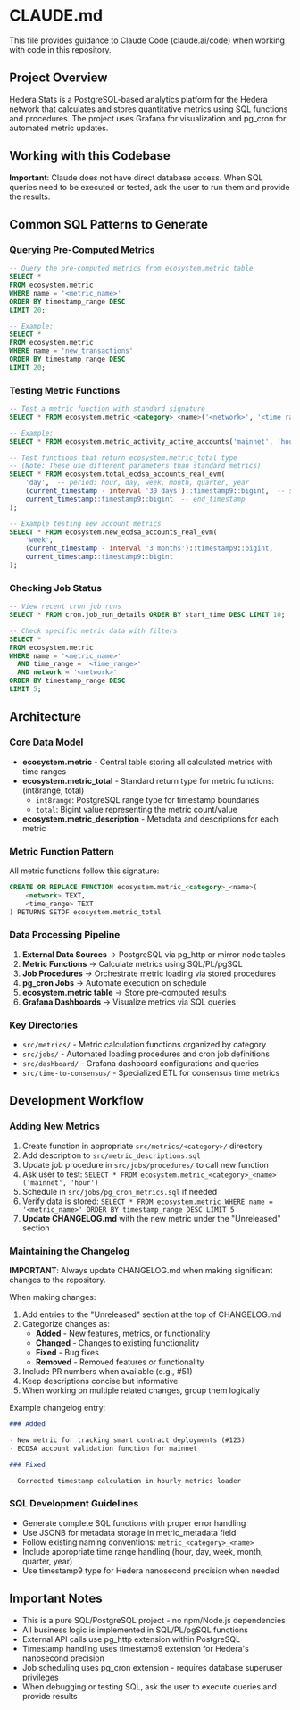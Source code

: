 # CLAUDE.md

This file provides guidance to Claude Code (claude.ai/code) when working with code in this repository.

## Project Overview

Hedera Stats is a PostgreSQL-based analytics platform for the Hedera network that calculates and stores quantitative metrics using SQL functions and procedures. The project uses Grafana for visualization and pg_cron for automated metric updates.

## Working with this Codebase

**Important**: Claude does not have direct database access. When SQL queries need to be executed or tested, ask the user to run them and provide the results.

## Common SQL Patterns to Generate

### Querying Pre-Computed Metrics

```sql
-- Query the pre-computed metrics from ecosystem.metric table
SELECT *
FROM ecosystem.metric
WHERE name = '<metric_name>'
ORDER BY timestamp_range DESC
LIMIT 20;

-- Example:
SELECT *
FROM ecosystem.metric
WHERE name = 'new_transactions'
ORDER BY timestamp_range DESC
LIMIT 20;
```

### Testing Metric Functions

```sql
-- Test a metric function with standard signature
SELECT * FROM ecosystem.metric_<category>_<name>('<network>', '<time_range>');

-- Example:
SELECT * FROM ecosystem.metric_activity_active_accounts('mainnet', 'hour');

-- Test functions that return ecosystem.metric_total type
-- (Note: These use different parameters than standard metrics)
SELECT * FROM ecosystem.total_ecdsa_accounts_real_evm(
    'day',  -- period: hour, day, week, month, quarter, year
    (current_timestamp - interval '30 days')::timestamp9::bigint,  -- start_timestamp
    current_timestamp::timestamp9::bigint  -- end_timestamp
);

-- Example testing new account metrics
SELECT * FROM ecosystem.new_ecdsa_accounts_real_evm(
    'week',
    (current_timestamp - interval '3 months')::timestamp9::bigint,
    current_timestamp::timestamp9::bigint
);
```

### Checking Job Status

```sql
-- View recent cron job runs
SELECT * FROM cron.job_run_details ORDER BY start_time DESC LIMIT 10;

-- Check specific metric data with filters
SELECT *
FROM ecosystem.metric
WHERE name = '<metric_name>'
  AND time_range = '<time_range>'
  AND network = '<network>'
ORDER BY timestamp_range DESC
LIMIT 5;
```

## Architecture

### Core Data Model

- **ecosystem.metric** - Central table storing all calculated metrics with time ranges
- **ecosystem.metric_total** - Standard return type for metric functions: (int8range, total)
  - `int8range`: PostgreSQL range type for timestamp boundaries
  - `total`: Bigint value representing the metric count/value
- **ecosystem.metric_description** - Metadata and descriptions for each metric

### Metric Function Pattern

All metric functions follow this signature:

```sql
CREATE OR REPLACE FUNCTION ecosystem.metric_<category>_<name>(
    <network> TEXT,
    <time_range> TEXT
) RETURNS SETOF ecosystem.metric_total
```

### Data Processing Pipeline

1. **External Data Sources** → PostgreSQL via pg_http or mirror node tables
2. **Metric Functions** → Calculate metrics using SQL/PL/pgSQL
3. **Job Procedures** → Orchestrate metric loading via stored procedures
4. **pg_cron Jobs** → Automate execution on schedule
5. **ecosystem.metric table** → Store pre-computed results
6. **Grafana Dashboards** → Visualize metrics via SQL queries

### Key Directories

- `src/metrics/` - Metric calculation functions organized by category
- `src/jobs/` - Automated loading procedures and cron job definitions
- `src/dashboard/` - Grafana dashboard configurations and queries
- `src/time-to-consensus/` - Specialized ETL for consensus time metrics

## Development Workflow

### Adding New Metrics

1. Create function in appropriate `src/metrics/<category>/` directory
2. Add description to `src/metric_descriptions.sql`
3. Update job procedure in `src/jobs/procedures/` to call new function
4. Ask user to test: `SELECT * FROM ecosystem.metric_<category>_<name>('mainnet', 'hour')`
5. Schedule in `src/jobs/pg_cron_metrics.sql` if needed
6. Verify data is stored: `SELECT * FROM ecosystem.metric WHERE name = '<metric_name>' ORDER BY timestamp_range DESC LIMIT 5`
7. **Update CHANGELOG.md** with the new metric under the "Unreleased" section

### Maintaining the Changelog

**IMPORTANT**: Always update CHANGELOG.md when making significant changes to the repository.

When making changes:

1. Add entries to the "Unreleased" section at the top of CHANGELOG.md
2. Categorize changes as:
   - **Added** - New features, metrics, or functionality
   - **Changed** - Changes to existing functionality
   - **Fixed** - Bug fixes
   - **Removed** - Removed features or functionality
3. Include PR numbers when available (e.g., #51)
4. Keep descriptions concise but informative
5. When working on multiple related changes, group them logically

Example changelog entry:

```markdown
### Added

- New metric for tracking smart contract deployments (#123)
- ECDSA account validation function for mainnet

### Fixed

- Corrected timestamp calculation in hourly metrics loader
```

### SQL Development Guidelines

- Generate complete SQL functions with proper error handling
- Use JSONB for metadata storage in metric_metadata field
- Follow existing naming conventions: `metric_<category>_<name>`
- Include appropriate time range handling (hour, day, week, month, quarter, year)
- Use timestamp9 type for Hedera nanosecond precision when needed

## Important Notes

- This is a pure SQL/PostgreSQL project - no npm/Node.js dependencies
- All business logic is implemented in SQL/PL/pgSQL functions
- External API calls use pg_http extension within PostgreSQL
- Timestamp handling uses timestamp9 extension for Hedera's nanosecond precision
- Job scheduling uses pg_cron extension - requires database superuser privileges
- When debugging or testing SQL, ask the user to execute queries and provide results
